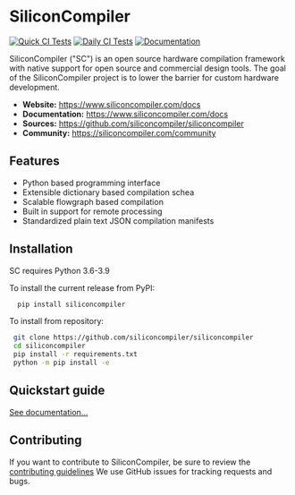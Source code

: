 # SiliconCompiler

[![Quick CI Tests](https://github.com/siliconcompiler/siliconcompiler/actions/workflows/on_push_tests.yml/badge.svg)](https://github.com/siliconcompiler/siliconcompiler/actions/workflows/on_push_tests.yml)
[![Daily CI Tests](https://github.com/siliconcompiler/siliconcompiler/actions/workflows/daily_tests.yml/badge.svg)](https://github.com/siliconcompiler/siliconcompiler/actions/workflows/daily_tests.yml)
[![Documentation](https://github.com/siliconcompiler/siliconcompiler/actions/workflows/docs_test.yml/badge.svg)](https://github.com/siliconcompiler/siliconcompiler/actions/workflows/docs_test.yml)


SiliconCompiler ("SC") is an open source hardware compilation framework with native
support for open source and commercial design tools. The goal of the SiliconCompiler
project is to lower the barrier for custom hardware development.


- **Website:** https://www.siliconcompiler.com/docs
- **Documentation:** https://www.siliconcompiler.com/docs
- **Sources:** https://github.com/siliconcompiler/siliconcompiler
- **Community:** https://siliconcompiler.com/community

## Features

* Python based programming interface
* Extensible dictionary based compilation schea
* Scalable flowgraph based compilation
* Built in support for remote processing
* Standardized plain text JSON compilation manifests

## Installation

SC requires Python 3.6-3.9

To install the current release from PyPI:

```sh
  pip install siliconcompiler
```

To install from repository:

```bash
 git clone https://github.com/siliconcompiler/siliconcompiler
 cd siliconcompiler
 pip install -r requirements.txt
 python -m pip install -e
```

## Quickstart guide

[See documentation...](https://www.siliconcompiler.com/docs)


## Contributing
If you want to contribute to SiliconCompiler, be sure to review the [contributing guidelines](./CONTRIBUTING.md)
We use GitHub issues for tracking requests and bugs.
